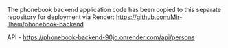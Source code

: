 The phonebook backend application code has been copied to this separate repository for
deployment via Render: https://github.com/Mir-Ilham/phonebook-backend

API - https://phonebook-backend-90jo.onrender.com/api/persons